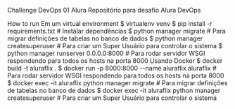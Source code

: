 Challenge DevOps 01 Alura
Repositório para desafio Alura DevOps

How to run
Em um virtual environment
$ virtualenv venv
$ pip install -r requirements.txt # Instalar dependências
$ python manager migrate # Para migrar definições de tabelas no banco de dados
$ python manager createsuperuser # Para criar um Super Usuário para controlar o sistema
$ python manager runserver 0.0.0.0:8000 # Para rodar servidor WSGI respondendo para todos os hosts na porta 8000
Usando Docker
$ docker build -t aluraflix .
$ docker run -p 8000:8000 --name aluraflix aluraflix # Para rodar servidor WSGI respondendo para todos os hosts na porta 8000
$ docker exec -it aluraflix python manager migrate # Para migrar definições de tabelas no banco de dados
$ docker exec -it aluraflix python manager createsuperuser # Para criar um Super Usuário para controlar o sistema
